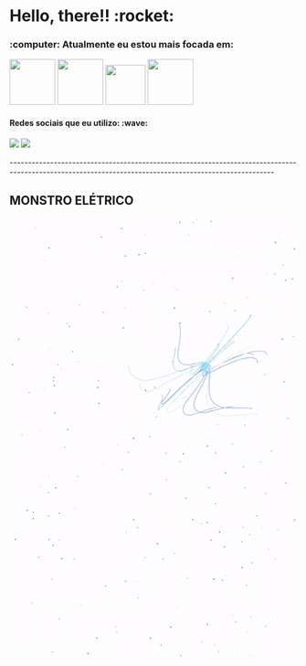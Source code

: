 <h1>Hello, there!! :rocket:</h1>

<h3>:computer: Atualmente eu estou mais focada em:</h3>
<div style: "display:inline">
<img width='80' height='80' src="https://cdn.jsdelivr.net/gh/devicons/devicon/icons/html5/html5-original-wordmark.svg" />
<img width='80' height='80' src="https://cdn.jsdelivr.net/gh/devicons/devicon/icons/css3/css3-plain-wordmark.svg" />
<img width='70' height='70' src="https://cdn.jsdelivr.net/gh/devicons/devicon/icons/javascript/javascript-original.svg" />
<img width='80' height='80' src="https://cdn.jsdelivr.net/gh/devicons/devicon/icons/react/react-original-wordmark.svg" />
</div style>

<h4>Redes sociais que eu utilizo: :wave:</h4>
<a href="https://www.linkedin.com/in/ana-paula-lemes-845a67215/"><img src="https://img.shields.io/badge/linkedin-%230077B5.svg?style=for-the-badge&logo=linkedin&logoColor=white"></a>
<a href="https://www.instagram.com/anapaula_.lemes/"><img src="https://img.shields.io/badge/Instagram-%23E4405F.svg?style=for-the-badge&logo=Instagram&logoColor=white"></a>

<p>------------------------------------------------------------------------------------------------------------------------------------------------------</p>
<H2>MONSTRO ELÉTRICO</H2>

<a href="https://anapaulalemes.github.io/monstro-eletrico/"><img src="https://github.com/anapaulalemes/monstro-eletrico/blob/main/ezgif.com-video-to-gif.gif"></a>
